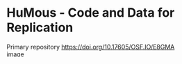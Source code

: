 # HuMous - Code and Data for Replication

Primary repository https://doi.org/10.17605/OSF.IO/E8GMA <img width="468" height="14" alt="image" src="https://github.com/user-attachments/assets/e2b8196d-5b99-4876-bae5-dfaa652d1e7c" />

